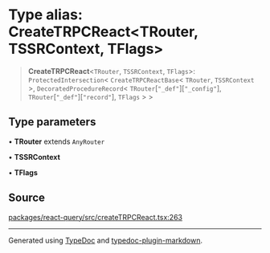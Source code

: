 # Type alias: CreateTRPCReact\<TRouter, TSSRContext, TFlags\>

> **CreateTRPCReact**\<`TRouter`, `TSSRContext`, `TFlags`\>: `ProtectedIntersection`\< `CreateTRPCReactBase`\< `TRouter`, `TSSRContext` \>, `DecoratedProcedureRecord`\< `TRouter`\[`"_def"`\]\[`"_config"`\], `TRouter`\[`"_def"`\]\[`"record"`\], `TFlags` \> \>

## Type parameters

• **TRouter** extends `AnyRouter`

• **TSSRContext**

• **TFlags**

## Source

[packages/react-query/src/createTRPCReact.tsx:263](https://github.com/trpc/trpc/blob/caccce64/packages/react-query/src/createTRPCReact.tsx#L263)

***

Generated using [TypeDoc](https://typedoc.org) and [typedoc-plugin-markdown](https://typedoc-plugin-markdown.org).
